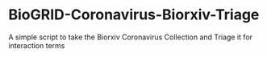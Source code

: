 # BioGRID-Coronavirus-Biorxiv-Triage
A simple script to take the Biorxiv Coronavirus Collection and Triage it for interaction terms

